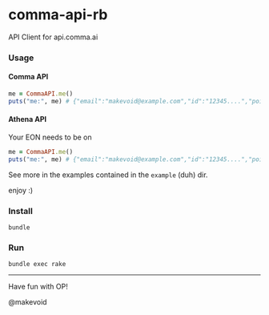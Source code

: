 # comma-api-rb

API Client for api.comma.ai

### Usage

#### Comma API


```rb
me = CommaAPI.me()
puts("me:", me) # {"email":"makevoid@example.com","id":"12345....","points":2708,"prime":null,"regdate":1563123456,"superuser":false,"upload_video":false,"username":"antani12345"}
```

#### Athena API

Your EON needs to be on 

```rb
me = CommaAPI.me()
puts("me:", me) # {"email":"makevoid@example.com","id":"12345....","points":2708,"prime":null,"regdate":1563123456,"superuser":false,"upload_video":false,"username":"antani12345"}
```


See more in the examples contained in the `example` (duh) dir. 

enjoy :)

### Install

    bundle

### Run

    bundle exec rake


---

Have fun with OP!

@makevoid
